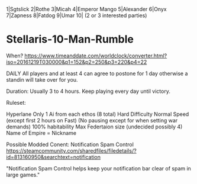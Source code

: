 1|Sgtslick
2|Rothe
3|Micah
4|Emperor Mango
5|Alexander
6|Onyx
7|Zapness
8|Fatdog
9|Umar
10| (2 or 3 interested parties)

# Stellaris-10-Man-Rumble
When?
 https://www.timeanddate.com/worldclock/converter.html?iso=20161219T030000&p1=152&p2=250&p3=220&p4=22

DAILY 
All players and at least 4 can agree to postone for 1 day otherwise a standin will take over for you.


Duration:
Usually 3 to 4 hours. 
Keep playing every day until victory. 



Ruleset:

Hyperlane Only
1 Ai from each ethos (8 total) 
Hard Difficulty
Normal Speed (except first 2 hours on Fast)
(No pausing except for when setting war demands)
100% habitability
Max Federtaion size (undecided possibly 4)
Name of Empire = Nickname


Possible Modded Conent: Notification Spam Control
https://steamcommunity.com/sharedfiles/filedetails/?id=813160950&searchtext=notification

"Notification Spam Control helps keep your notification bar clear of spam in large games."

